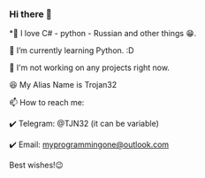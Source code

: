### Hi there 👋



*🔭 I love C# - python - Russian and other things 😁.
  
🌱 I’m currently learning Python. :D

🤔 I'm not working on any projects right now.

😆 My Alias Name is Trojan32 

📫 How to reach me:

✔️ Telegram: @TJN32 (it can be variable)

✔️ Email: myprogrammingone@outlook.com

Best wishes!😉

